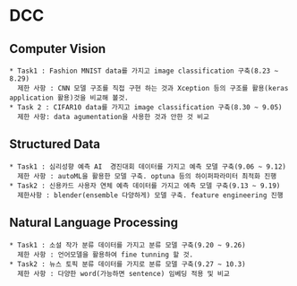 # DCC
## Computer Vision
    * Task1 : Fashion MNIST data를 가지고 image classification 구축(8.23 ~ 8.29)
      제한 사항 : CNN 모델 구조를 직접 구현 하는 것과 Xception 등의 구조를 활용(keras application 활용)것을 비교해 볼것. 
    * Task 2 : CIFAR10 data를 가지고 image classification 구축(8.30 ~ 9.05)
      제한 사항: data agumentation을 사용한 것과 안한 것 비교

## Structured Data
    * Task1 : 심리성향 예측 AI  경진대회 데이터를 가지고 예측 모델 구축(9.06 ~ 9.12)
      제한 사항 : autoML을 활용한 모델 구축. optuna 등의 하이퍼파라미터 최적화 진행
    * Task2 : 신용카드 사용자 연체 예측 데이터를 가지고 에측 모델 구축(9.13 ~ 9.19)
      제한사항 : blender(ensemble 다양하게) 모델 구축. feature engineering 진행

## Natural Language Processing
    * Task1 : 소설 작가 분류 데이터를 가지고 분류 모델 구축(9.20 ~ 9.26)
      제한 사항 : 언어모델을 활용하여 fine tunning 할 것.
    * Task2 : 뉴스 토픽 분류 데이터를 가지로 분류 모델 구축(9.27 ~ 10.3)
      제한 사항 : 다양한 word(가능하면 sentence) 임베딩 적용 및 비교
